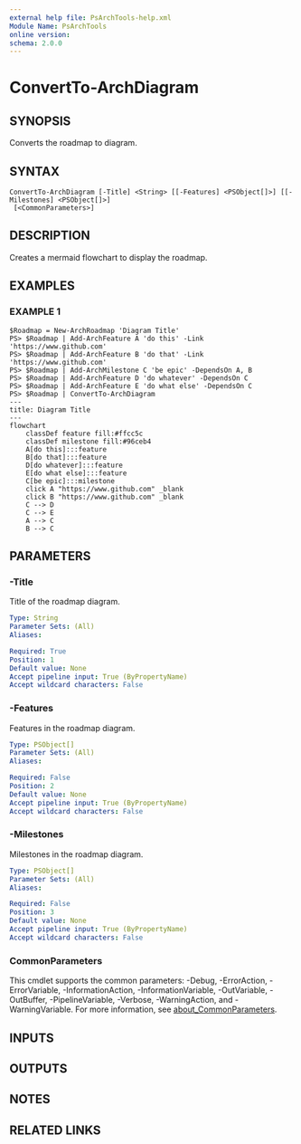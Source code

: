 ```yaml
---
external help file: PsArchTools-help.xml
Module Name: PsArchTools
online version:
schema: 2.0.0
---
```


# ConvertTo-ArchDiagram

## SYNOPSIS
Converts the roadmap to diagram.

## SYNTAX

```
ConvertTo-ArchDiagram [-Title] <String> [[-Features] <PSObject[]>] [[-Milestones] <PSObject[]>]
 [<CommonParameters>]
```

## DESCRIPTION
Creates a mermaid flowchart to display the roadmap.

## EXAMPLES

### EXAMPLE 1
```
$Roadmap = New-ArchRoadmap 'Diagram Title'
PS> $Roadmap | Add-ArchFeature A 'do this' -Link 'https://www.github.com'
PS> $Roadmap | Add-ArchFeature B 'do that' -Link 'https://www.github.com'
PS> $Roadmap | Add-ArchMilestone C 'be epic' -DependsOn A, B
PS> $Roadmap | Add-ArchFeature D 'do whatever' -DependsOn C
PS> $Roadmap | Add-ArchFeature E 'do what else' -DependsOn C
PS> $Roadmap | ConvertTo-ArchDiagram
---
title: Diagram Title
---
flowchart
    classDef feature fill:#ffcc5c
    classDef milestone fill:#96ceb4
    A[do this]:::feature
    B[do that]:::feature
    D[do whatever]:::feature
    E[do what else]:::feature
    C[be epic]:::milestone
    click A "https://www.github.com" _blank
    click B "https://www.github.com" _blank
    C --> D
    C --> E
    A --> C
    B --> C
```

## PARAMETERS

### -Title
Title of the roadmap diagram.

```yaml
Type: String
Parameter Sets: (All)
Aliases:

Required: True
Position: 1
Default value: None
Accept pipeline input: True (ByPropertyName)
Accept wildcard characters: False
```

### -Features
Features in the roadmap diagram.

```yaml
Type: PSObject[]
Parameter Sets: (All)
Aliases:

Required: False
Position: 2
Default value: None
Accept pipeline input: True (ByPropertyName)
Accept wildcard characters: False
```

### -Milestones
Milestones in the roadmap diagram.

```yaml
Type: PSObject[]
Parameter Sets: (All)
Aliases:

Required: False
Position: 3
Default value: None
Accept pipeline input: True (ByPropertyName)
Accept wildcard characters: False
```

### CommonParameters
This cmdlet supports the common parameters: -Debug, -ErrorAction, -ErrorVariable, -InformationAction, -InformationVariable, -OutVariable, -OutBuffer, -PipelineVariable, -Verbose, -WarningAction, and -WarningVariable. For more information, see [about_CommonParameters](http://go.microsoft.com/fwlink/?LinkID=113216).

## INPUTS

## OUTPUTS

## NOTES

## RELATED LINKS
